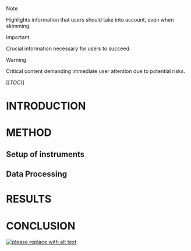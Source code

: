 > [!NOTE]
> Highlights information that users should take into account, even when skimming.

> [!IMPORTANT]
> Crucial information necessary for users to succeed.

> [!WARNING]
> Critical content demanding immediate user attention due to potential risks.

[[_TOC_]]

# INTRODUCTION

# METHOD

## Setup of instruments

## Data Processing


# RESULTS

# CONCLUSION

[![please replace with alt text](https://img.shields.io/badge/Model_A-Model_B-blue)](https://example.org)
